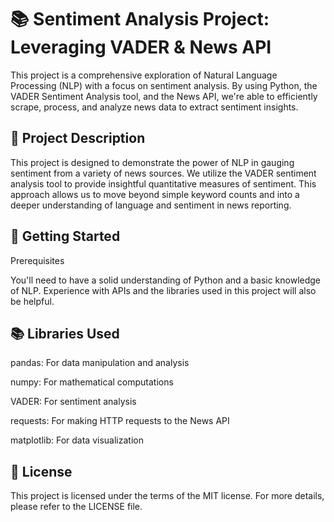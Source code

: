 # 📚 Sentiment Analysis Project: Leveraging VADER & News API

This project is a comprehensive exploration of Natural Language Processing (NLP) with a focus on sentiment analysis. 
By using Python, the VADER Sentiment Analysis tool, and the News API, we're able to efficiently scrape, process, and analyze news data to extract sentiment insights.

## 📝 Project Description

This project is designed to demonstrate the power of NLP in gauging sentiment from a variety of news sources.
We utilize the VADER sentiment analysis tool to provide insightful quantitative measures of sentiment. 
This approach allows us to move beyond simple keyword counts and into a deeper understanding of language and sentiment in news reporting.

## 🚀 Getting Started
Prerequisites

You'll need to have a solid understanding of Python and a basic knowledge of NLP. 
Experience with APIs and the libraries used in this project will also be helpful.

## 📚 Libraries Used

pandas: For data manipulation and analysis

numpy: For mathematical computations

VADER: For sentiment analysis

requests: For making HTTP requests to the News API

matplotlib: For data visualization

## 📃 License
This project is licensed under the terms of the MIT license. 
For more details, please refer to the LICENSE file.
